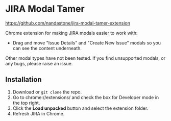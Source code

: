 # JIRA Modal Tamer

https://github.com/nandastone/jira-modal-tamer-extension

Chrome extension for making JIRA modals easier to work with:

* Drag and move "Issue Details" and "Create New Issue" modals so you can see the content underneath.

Other modal types have not been tested. If you find unsupported modals, or any bugs, please raise an issue.

## Installation

1. Download or `git clone` the repo.
2. Go to chrome://extensions/ and check the box for Developer mode in the top right.
3. Click the **Load unpacked** button and select the extension folder.
4. Refresh JIRA in Chrome.